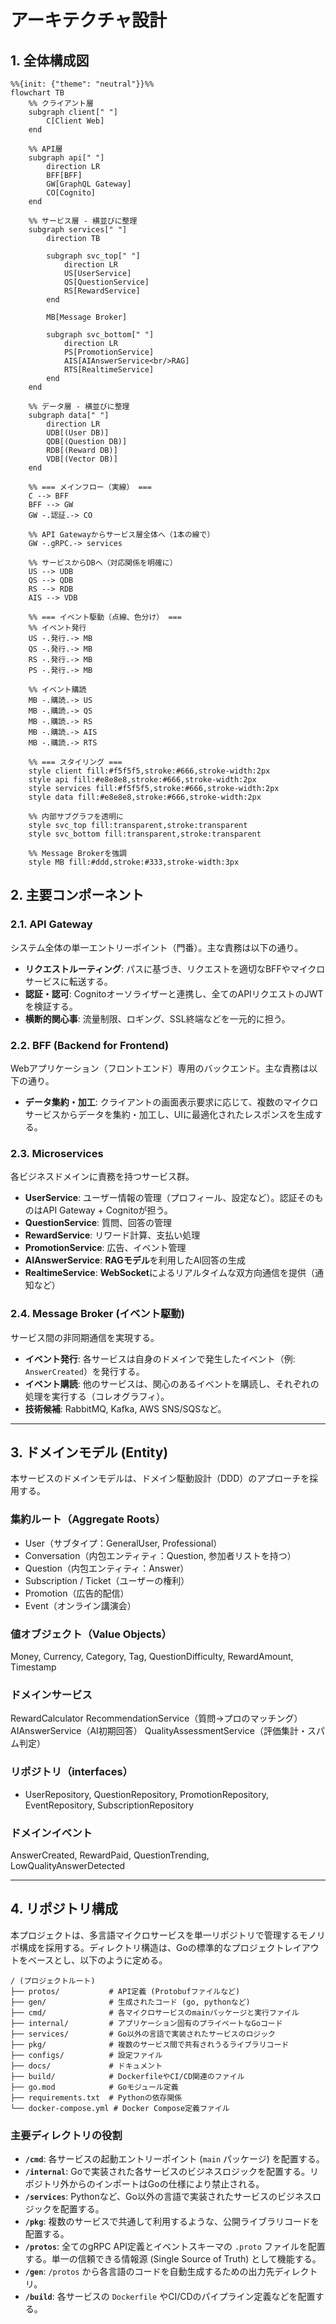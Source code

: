 # アーキテクチャ設計

## 1. 全体構成図
```mermaid
%%{init: {"theme": "neutral"}}%%
flowchart TB
    %% クライアント層
    subgraph client[" "]
        C[Client Web]
    end

    %% API層
    subgraph api[" "]
        direction LR
        BFF[BFF]
        GW[GraphQL Gateway]
        CO[Cognito]
    end

    %% サービス層 - 横並びに整理
    subgraph services[" "]
        direction TB
        
        subgraph svc_top[" "]
            direction LR
            US[UserService]
            QS[QuestionService]
            RS[RewardService]
        end
        
        MB[Message Broker]
        
        subgraph svc_bottom[" "]
            direction LR
            PS[PromotionService]
            AIS[AIAnswerService<br/>RAG]
            RTS[RealtimeService]
        end
    end

    %% データ層 - 横並びに整理
    subgraph data[" "]
        direction LR
        UDB[(User DB)]
        QDB[(Question DB)]
        RDB[(Reward DB)]
        VDB[(Vector DB)]
    end

    %% === メインフロー（実線） ===
    C --> BFF
    BFF --> GW
    GW -.認証.-> CO

    %% API Gatewayからサービス層全体へ（1本の線で）
    GW -.gRPC.-> services

    %% サービスからDBへ（対応関係を明確に）
    US --> UDB
    QS --> QDB
    RS --> RDB
    AIS --> VDB

    %% === イベント駆動（点線、色分け） ===
    %% イベント発行
    US -.発行.-> MB
    QS -.発行.-> MB
    RS -.発行.-> MB
    PS -.発行.-> MB
    
    %% イベント購読
    MB -.購読.-> US
    MB -.購読.-> QS
    MB -.購読.-> RS
    MB -.購読.-> AIS
    MB -.購読.-> RTS

    %% === スタイリング ===
    style client fill:#f5f5f5,stroke:#666,stroke-width:2px
    style api fill:#e8e8e8,stroke:#666,stroke-width:2px
    style services fill:#f5f5f5,stroke:#666,stroke-width:2px
    style data fill:#e8e8e8,stroke:#666,stroke-width:2px
    
    %% 内部サブグラフを透明に
    style svc_top fill:transparent,stroke:transparent
    style svc_bottom fill:transparent,stroke:transparent
    
    %% Message Brokerを強調
    style MB fill:#ddd,stroke:#333,stroke-width:3px
```


## 2. 主要コンポーネント

### 2.1. API Gateway
システム全体の単一エントリーポイント（門番）。主な責務は以下の通り。
- **リクエストルーティング**: パスに基づき、リクエストを適切なBFFやマイクロサービスに転送する。
- **認証・認可**: Cognitoオーソライザーと連携し、全てのAPIリクエストのJWTを検証する。
- **横断的関心事**: 流量制限、ロギング、SSL終端などを一元的に担う。

### 2.2. BFF (Backend for Frontend)
Webアプリケーション（フロントエンド）専用のバックエンド。主な責務は以下の通り。
- **データ集約・加工**: クライアントの画面表示要求に応じて、複数のマイクロサービスからデータを集約・加工し、UIに最適化されたレスポンスを生成する。

### 2.3. Microservices
各ビジネスドメインに責務を持つサービス群。
- **UserService**: ユーザー情報の管理（プロフィール、設定など）。認証そのものはAPI Gateway + Cognitoが担う。
- **QuestionService**: 質問、回答の管理
- **RewardService**: リワード計算、支払い処理
- **PromotionService**: 広告、イベント管理
- **AIAnswerService**: **RAGモデル**を利用したAI回答の生成
- **RealtimeService**: **WebSocket**によるリアルタイムな双方向通信を提供（通知など）

### 2.4. Message Broker (イベント駆動)
サービス間の非同期通信を実現する。
- **イベント発行**: 各サービスは自身のドメインで発生したイベント（例: `AnswerCreated`）を発行する。
- **イベント購読**: 他のサービスは、関心のあるイベントを購読し、それぞれの処理を実行する（コレオグラフィ）。
- **技術候補**: RabbitMQ, Kafka, AWS SNS/SQSなど。

---

## 3. ドメインモデル (Entity)
本サービスのドメインモデルは、ドメイン駆動設計（DDD）のアプローチを採用する。

### 集約ルート（Aggregate Roots）
- User（サブタイプ：GeneralUser, Professional）
- Conversation（内包エンティティ：Question, 参加者リストを持つ）
- Question（内包エンティティ：Answer）
- Subscription / Ticket（ユーザーの権利）
- Promotion（広告的配信）
- Event（オンライン講演会）

### 値オブジェクト（Value Objects）
Money, Currency, Category, Tag, QuestionDifficulty, RewardAmount, Timestamp

### ドメインサービス
RewardCalculator
RecommendationService（質問→プロのマッチング）
AIAnswerService（AI初期回答）
QualityAssessmentService（評価集計・スパム判定）

### リポジトリ（interfaces）
- UserRepository, QuestionRepository, PromotionRepository, EventRepository, SubscriptionRepository

### ドメインイベント
AnswerCreated, RewardPaid, QuestionTrending, LowQualityAnswerDetected

---
## 4. リポジトリ構成
本プロジェクトは、多言語マイクロサービスを単一リポジトリで管理するモノリポ構成を採用する。ディレクトリ構造は、Goの標準的なプロジェクトレイアウトをベースとし、以下のように定める。

```
/ (プロジェクトルート)
├── protos/           # API定義 (Protobufファイルなど)
├── gen/              # 生成されたコード (go, pythonなど)
├── cmd/              # 各マイクロサービスのmainパッケージと実行ファイル
├── internal/         # アプリケーション固有のプライベートなGoコード
├── services/         # Go以外の言語で実装されたサービスのロジック
├── pkg/              # 複数のサービス間で共有されうるライブラリコード
├── configs/          # 設定ファイル
├── docs/             # ドキュメント
├── build/            # DockerfileやCI/CD関連のファイル
├── go.mod            # Goモジュール定義
├── requirements.txt  # Pythonの依存関係
└── docker-compose.yml # Docker Compose定義ファイル
```

### 主要ディレクトリの役割
- **`/cmd`**: 各サービスの起動エントリーポイント (`main` パッケージ) を配置する。
- **`/internal`**: Goで実装された各サービスのビジネスロジックを配置する。リポジトリ外からのインポートはGoの仕様により禁止される。
- **`/services`**: Pythonなど、Go以外の言語で実装されたサービスのビジネスロジックを配置する。
- **`/pkg`**: 複数のサービスで共通して利用するような、公開ライブラリコードを配置する。
- **`/protos`**: 全てのgRPC API定義とイベントスキーマの `.proto` ファイルを配置する。単一の信頼できる情報源 (Single Source of Truth) として機能する。
- **`/gen`**: `/protos` から各言語のコードを自動生成するための出力先ディレクトリ。
- **`/build`**: 各サービスの `Dockerfile` やCI/CDのパイプライン定義などを配置する。